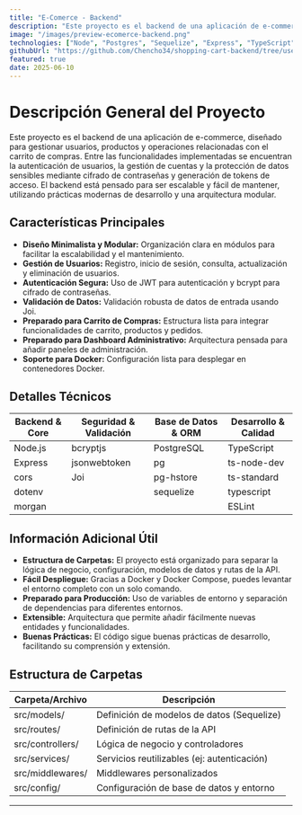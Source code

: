 ```yaml
---
title: "E-Comerce - Backend"
description: "Este proyecto es el backend de una aplicación de e-commerce, diseñado para gestionar usuarios, productos y operaciones relacionadas con el carrito de compras. Entre las funcionalidades implementadas se encuentran la autenticación de usuarios, la gestión de cuentas y la protección de datos sensibles mediante cifrado de contraseñas y generación de tokens de acceso."
image: "/images/preview-ecomerce-backend.png"
technologies: ["Node", "Postgres", "Sequelize", "Express", "TypeScript", "Docker", "Jwt"]
githubUrl: "https://github.com/Chencho34/shopping-cart-backend/tree/user-endpoints"
featured: true
date: 2025-06-10
---
```


# Descripción General del Proyecto

Este proyecto es el backend de una aplicación de e-commerce, diseñado para gestionar usuarios, productos y operaciones relacionadas con el carrito de compras. Entre las funcionalidades implementadas se encuentran la autenticación de usuarios, la gestión de cuentas y la protección de datos sensibles mediante cifrado de contraseñas y generación de tokens de acceso. El backend está pensado para ser escalable y fácil de mantener, utilizando prácticas modernas de desarrollo y una arquitectura modular.

## Características Principales

- **Diseño Minimalista y Modular:** Organización clara en módulos para facilitar la escalabilidad y el mantenimiento.
- **Gestión de Usuarios:** Registro, inicio de sesión, consulta, actualización y eliminación de usuarios.
- **Autenticación Segura:** Uso de JWT para autenticación y bcrypt para cifrado de contraseñas.
- **Validación de Datos:** Validación robusta de datos de entrada usando Joi.
- **Preparado para Carrito de Compras:** Estructura lista para integrar funcionalidades de carrito, productos y pedidos.
- **Preparado para Dashboard Administrativo:** Arquitectura pensada para añadir paneles de administración.
- **Soporte para Docker:** Configuración lista para desplegar en contenedores Docker.

## Detalles Técnicos

| Backend & Core         | Seguridad & Validación      | Base de Datos & ORM         | Desarrollo & Calidad      |
|------------------------|----------------------------|-----------------------------|---------------------------|
| Node.js                | bcryptjs                   | PostgreSQL                  | TypeScript                |
| Express                | jsonwebtoken               | pg                          | ts-node-dev               |
| cors                   | Joi                        | pg-hstore                   | ts-standard               |
| dotenv                 |                            | sequelize                   | typescript                |
| morgan                 |                            |                             | ESLint                    |

## Información Adicional Útil

- **Estructura de Carpetas:** El proyecto está organizado para separar la lógica de negocio, configuración, modelos de datos y rutas de la API.
- **Fácil Despliegue:** Gracias a Docker y Docker Compose, puedes levantar el entorno completo con un solo comando.
- **Preparado para Producción:** Uso de variables de entorno y separación de dependencias para diferentes entornos.
- **Extensible:** Arquitectura que permite añadir fácilmente nuevas entidades y funcionalidades.
- **Buenas Prácticas:** El código sigue buenas prácticas de desarrollo, facilitando su comprensión y extensión.

## Estructura de Carpetas

| Carpeta/Archivo   | Descripción                                      |
|-------------------|--------------------------------------------------|
| src/models/       | Definición de modelos de datos (Sequelize)        |
| src/routes/       | Definición de rutas de la API                     |
| src/controllers/  | Lógica de negocio y controladores                 |
| src/services/     | Servicios reutilizables (ej: autenticación)       |
| src/middlewares/  | Middlewares personalizados                        |
| src/config/       | Configuración de base de datos y entorno          |

---
